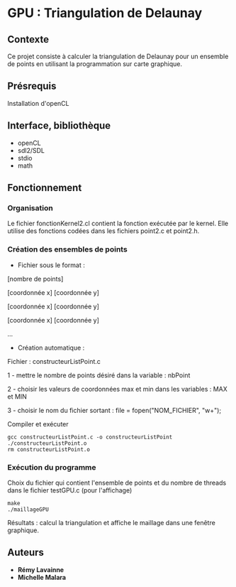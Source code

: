 # GPU : Triangulation de Delaunay
## Contexte
Ce projet consiste à calculer la triangulation de Delaunay pour un ensemble de points en utilisant la programmation sur carte graphique.


## Présrequis
Installation d'openCL


## Interface, bibliothèque
* openCL
* sdl2/SDL
* stdio
* math



## Fonctionnement 
### Organisation
Le fichier fonctionKernel2.cl contient la fonction exécutée par le kernel. Elle utilise des fonctions codées dans les fichiers point2.c et point2.h.
### Création des ensembles de points
* Fichier sous le format :

[nombre de points]

[coordonnée x] [coordonnée y] 

[coordonnée x] [coordonnée y] 

[coordonnée x] [coordonnée y] 

...


* Création automatique :

Fichier : constructeurListPoint.c

1 - mettre le nombre de points désiré dans la variable : nbPoint

2 - choisir les valeurs de coordonnées max et min dans les variables : MAX et MIN

3 - choisir le nom du fichier sortant : file = fopen("NOM_FICHIER", "w+");


Compiler et exécuter
```
gcc constructeurListPoint.c -o constructeurListPoint
./constructeurListPoint.o
rm constructeurListPoint.o
```


### Exécution du programme
Choix du fichier qui contient l'ensemble de points et du nombre de threads dans le fichier testGPU.c (pour l'affichage)

```
make
./maillageGPU
```
Résultats : calcul la triangulation et affiche le maillage dans une fenêtre graphique.


## Auteurs
* **Rémy Lavainne**
* **Michelle Malara**

